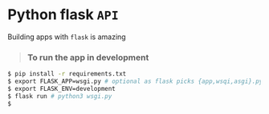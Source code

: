 # Python flask `API`

Building apps with `flask` is amazing

>### To run the app in development
```sh
$ pip install -r requirements.txt
$ export FLASK_APP=wsgi.py # optional as flask picks {app,wsqi,asgi}.py by default (A bit redurndant but worth it)
$ export FLASK_ENV=development
$ flask run # python3 wsgi.py
$
```

